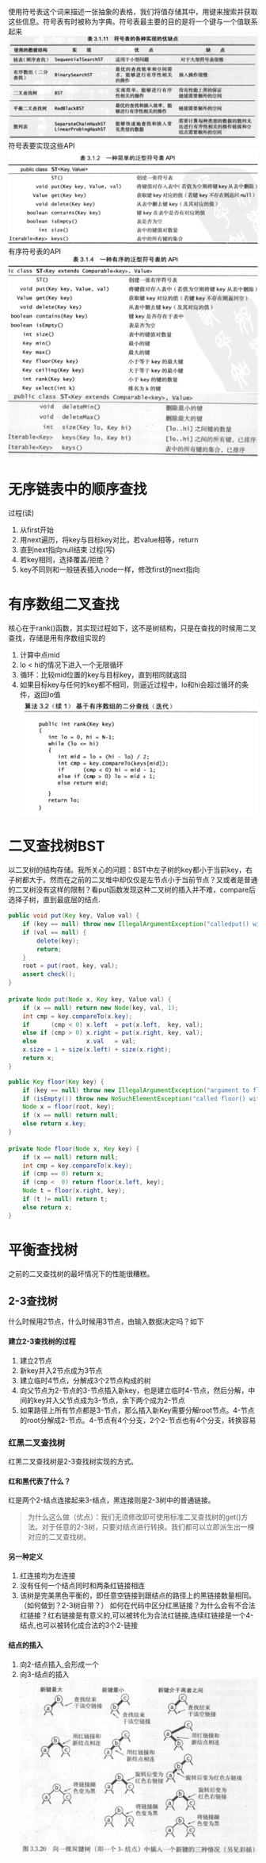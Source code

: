 使用符号表这个词来描述一张抽象的表格，我们将值存储其中，用键来搜索并获取这些信息。符号表有时被称为字典。符号表最主要的目的是将一个键与一个值联系起来
![5种符号表的对比](符号表对比.png)
符号表要实现这些API
![API](符号表要实现的API.png)
有序符号表的API
![有序API1](有序符号表API-1.PNG)
![有序API2](有序符号表API-2.PNG)
# 无序链表中的顺序查找
过程(读)
1. 从first开始
2. 用next遍历，将key与目标key对比，若value相等，return
3. 直到next指向null结束
过程(写)
1. 若key相同，选择覆盖/拒绝？
2. key不同则和一般链表插入node一样，修改first的next指向
# 有序数组二叉查找
核心在于rank()函数，其实现过程如下，这不是树结构，只是在查找的时候用二叉查找，存储是用有序数组实现的
1. 计算中点mid
2. lo < hi的情况下进入一个无限循环
3. 循环：比较mid位置的key与目标key，直到相同就返回
4. 如果目标key与任何的key都不相同，则逼近过程中，lo和hi会超过循环的条件，返回lo值
![有序二分查找](有序数组二分查找.png)
# 二叉查找树BST
以二叉树的结构存储。我所关心的问题：BST中左子树的key都小于当前key，右子树都大于。然而在之前的二叉堆中却仅仅是左节点小于当前节点？又或者是普通的二叉树没有这样的限制？看put函数发现这种二叉树的插入并不难，compare后选择子树，直到最底层的结点.
```Java
public void put(Key key, Value val) {
    if (key == null) throw new IllegalArgumentException("calledput() with a null key");
    if (val == null) {
        delete(key);
        return;
    }
    root = put(root, key, val);
    assert check();
}

private Node put(Node x, Key key, Value val) {
    if (x == null) return new Node(key, val, 1);
    int cmp = key.compareTo(x.key);
    if      (cmp < 0) x.left  = put(x.left,  key, val);
    else if (cmp > 0) x.right = put(x.right, key, val);
    else              x.val   = val;
    x.size = 1 + size(x.left) + size(x.right);
    return x;
}
```
```Java
public Key floor(Key key) {
    if (key == null) throw new IllegalArgumentException("argument to floor() is null");
    if (isEmpty()) throw new NoSuchElementException("called floor() with empty symbol table");
    Node x = floor(root, key);
    if (x == null) return null;
    else return x.key;
} 

private Node floor(Node x, Key key) {
    if (x == null) return null;
    int cmp = key.compareTo(x.key);
    if (cmp == 0) return x;
    if (cmp <  0) return floor(x.left, key);
    Node t = floor(x.right, key);
    if (t != null) return t;
    else return x; 
} 
```
# 平衡查找树
之前的二叉查找树的最坏情况下的性能很糟糕。
## 2-3查找树
什么时候用2节点，什么时候用3节点，由输入数据决定吗？如下
#### 建立2-3查找树的过程
1. 建立2节点
2. 新key并入2节点成为3节点
3. 建立临时4节点，分解成3个2节点构成的树
4. 向父节点为2-节点的3-节点插入新key，也是建立临时4-节点，然后分解，中间的key并入父节点成为3-节点，余下两个成为2-节点
5. 如果路径上所有节点都是3-节点，那么插入新Key需要分解root节点。4-节点的root分解成2-节点。4-节点有4个分支，2个2-节点也有4个分支，转换容易
### 红黑二叉查找树
红黑二叉查找树是2-3查找树实现的方式。
#### 红和黑代表了什么？
红是两个2-结点连接起来3-结点，黑连接则是2-3树中的普通链接。
> 为什么这么做（优点）：我们无须修改即可使用标准二叉查找树的get()方法。对于任意的2-3树，只要对结点进行转换。我们都可以立即派生出一棵对应的二叉查找树。
#### 另一种定义
1. 红连接均为左连接
2. 没有任何一个结点同时和两条红链接相连
3. 该树是完美黑色平衡的，即任意空链接到跟结点的路径上的黑链接数量相同。（如何做到？2-3树自带？）
如何在代码中区分红黑链接？为什么会有不合法红链接？红右链接是有意义的,可以被转化为合法红链接,连续红链接是一个4-结点,也可以被转化成合法的3个2-链接
#### 结点的插入
1. 向2-结点插入,会形成一个
2. 向3-结点的插入
![](红黑树插入3-结点.jpg)